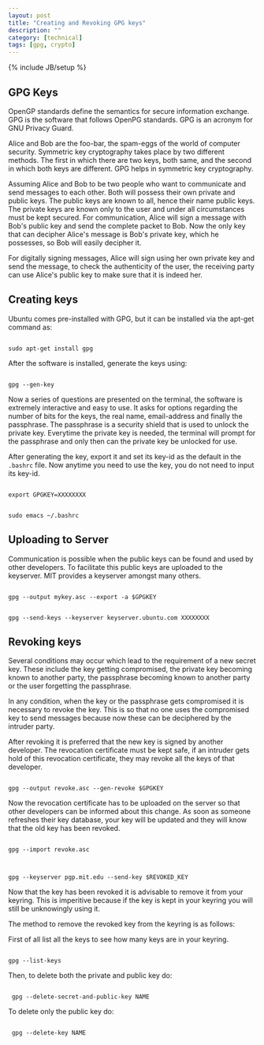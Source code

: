 ```yaml
---
layout: post
title: "Creating and Revoking GPG keys"
description: ""
category: [technical]
tags: [gpg, crypto]
---
```

{% include JB/setup %}

## GPG Keys 
OpenGP standards define the semantics for secure information exchange. GPG is the software that follows OpenPG standards. GPG is an acronym for GNU Privacy Guard.

Alice and Bob are the foo-bar, the spam-eggs of the world of computer security. Symmetric key cryptography takes place by two different methods. The first in which there are two keys, both same, and the second in which both keys are different. GPG helps in symmetric key cryptography. 

Assuming Alice and Bob to be two people who want to communicate and send messages to each other. Both will possess their own private and public keys. The public keys are known to all, hence their name public keys. The private keys are known only to the user and under all circumstances must be kept secured. For communication, Alice will sign a message with Bob's public key and send the complete packet to Bob. Now the only key that can decipher Alice's message is Bob's private key, which he possesses, so Bob will easily decipher it. 

For digitally signing messages, Alice will sign using her own private key and send the message, to check the authenticity of the user, the receiving party can use Alice's public key to make sure that it is indeed her. 



## Creating keys
Ubuntu comes pre-installed with GPG, but it can be installed via the apt-get command as: 
<p>
<code>
sudo apt-get install gpg
</code>
</p>

After the software is installed, generate the keys using: 
<p>
<code>
gpg --gen-key
</code>
</p>

Now a series of questions are presented on the terminal, the software is extremely interactive and easy to use. It asks for options regarding the number of bits for the keys, the real name, email-address and finally the passphrase. The passphrase is a security shield that is used to unlock the private key. Everytime the private key is needed, the terminal will prompt for the passphrase and only then can the private key be unlocked for use. 

After generating the key, export it and set its key-id as the default in the `.bashrc` file. Now anytime you need to use the key, you do not need to input its key-id. 
<p>
<code>
export GPGKEY=XXXXXXXX
</code>
</p>
<p>
<code>
sudo emacs ~/.bashrc
</code>
</p>

## Uploading to Server 

Communication is possible when the public keys can be found and used by other developers. To facilitate this public keys are uploaded to the keyserver. MIT provides a keyserver amongst many others.
<p>
<code>
gpg --output mykey.asc --export -a $GPGKEY
</code>
</p>
<p>
<code>
gpg --send-keys --keyserver keyserver.ubuntu.com XXXXXXXX
</code>
</p>

## Revoking keys

Several conditions may occur which lead to the requirement of a new secret key. These include the key getting compromised, the private key becoming known to another party, the passphrase becoming known to another party or the user forgetting the passphrase.
 
In any condition, when the key or the passphrase gets compromised it is necessary to revoke the key. This is so that no one uses the compromised key to send messages because now these can be deciphered by the intruder party. 

After revoking it is preferred that the new key is signed by another developer. The revocation certificate must be kept safe, if an intruder gets hold of this revocation certificate, they may revoke all the keys of that developer. 

<code>
gpg --output revoke.asc --gen-revoke $GPGKEY
</code>

Now the revocation certificate has to be uploaded on the server so that other developers can be informed about this change. As soon as someone refreshes their key database, your key will be updated and they will know that the old key has been revoked. 

<p>
<code>
gpg --import revoke.asc

</code>
</p>

<p>
<code>
gpg --keyserver pgp.mit.edu --send-key $REVOKED_KEY
</code>
</p>

Now that the key has been revoked it is advisable to remove it from your keyring. This is imperitive because if the key is kept in your keyring you will still be unknowingly using it. 

The method to remove the revoked key from the keyring is as follows: 

First of all list all the keys to see how many keys are in your keyring. 
<p>
<code>
gpg --list-keys
</code>
</p>

Then, to delete both the private and public key do‍: 
<p>
<code>
 gpg --delete-secret-and-public-key NAME
</code>
</p>


To delete only the public key do: 
<p>
<code>
 gpg --delete-key NAME
</code>
</p>
